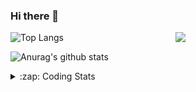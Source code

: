 ### Hi there 👋

<!--
**tao8687/tao8687** is a ✨ _special_ ✨ repository because its `README.md` (this file) appears on your GitHub profile.

Here are some ideas to get you started:

- 🔭 I’m currently working on ...
- 🌱 I’m currently learning ...
- 👯 I’m looking to collaborate on ...
- 🤔 I’m looking for help with ...
- 💬 Ask me about ...
- 📫 How to reach me: ...
- 😄 Pronouns: ...
- ⚡ Fun fact: ...
-->

<img align='right' src="https://media.giphy.com/media/M9gbBd9nbDrOTu1Mqx/giphy.gif" width="240">

  
![Top Langs](https://github-readme-stats.vercel.app/api/top-langs/?username=tao8687&layout=compact&title_color=23238E&text_color=A67D3D)

![Anurag's github stats](https://github-readme-stats.vercel.app/api?username=tao8687&show_icons=true&&text_color=A67D3D&title_color=23238E&show_icons=false&count_private=true&hide=stars)

<details>
  <summary>:zap: Coding Stats</summary>
  <br>
    
<!--START_SECTION:waka-->
![Code Time](http://img.shields.io/badge/Code%20Time-1%2C744%20hrs%2050%20mins-blue)

![Profile Views](http://img.shields.io/badge/Profile%20Views-0-blue)

**🐱 My GitHub Data** 

> 📦 1.5 MB Used in GitHub's Storage 
 > 
> 🏆 349 Contributions in the Year 2024
 > 
> 🚫 Not Opted to Hire
 > 
> 📜 61 Public Repositories 
 > 
> 🔑 25 Private Repositories 
 > 
**I'm an Early 🐤** 

```text
🌞 Morning                1567 commits        ██████████████████████░░░   88.03 % 
🌆 Daytime                90 commits          █░░░░░░░░░░░░░░░░░░░░░░░░   05.06 % 
🌃 Evening                119 commits         ██░░░░░░░░░░░░░░░░░░░░░░░   06.69 % 
🌙 Night                  4 commits           ░░░░░░░░░░░░░░░░░░░░░░░░░   00.22 % 
```
📅 **I'm Most Productive on Wednesday** 

```text
Monday                   256 commits         ████░░░░░░░░░░░░░░░░░░░░░   14.38 % 
Tuesday                  242 commits         ███░░░░░░░░░░░░░░░░░░░░░░   13.60 % 
Wednesday                312 commits         ████░░░░░░░░░░░░░░░░░░░░░   17.53 % 
Thursday                 236 commits         ███░░░░░░░░░░░░░░░░░░░░░░   13.26 % 
Friday                   252 commits         ████░░░░░░░░░░░░░░░░░░░░░   14.16 % 
Saturday                 246 commits         ███░░░░░░░░░░░░░░░░░░░░░░   13.82 % 
Sunday                   236 commits         ███░░░░░░░░░░░░░░░░░░░░░░   13.26 % 
```


📊 **This Week I Spent My Time On** 

```text
🕑︎ Time Zone: Asia/Shanghai

💬 Programming Languages: 
Other                    3 hrs 56 mins       █████████░░░░░░░░░░░░░░░░   36.47 % 
Lua                      1 hr 55 mins        ████░░░░░░░░░░░░░░░░░░░░░   17.85 % 
Markdown                 52 mins             ██░░░░░░░░░░░░░░░░░░░░░░░   08.13 % 
YAML                     49 mins             ██░░░░░░░░░░░░░░░░░░░░░░░   07.70 % 
Python                   49 mins             ██░░░░░░░░░░░░░░░░░░░░░░░   07.67 % 

🔥 Editors: 
VS Code                  10 hrs 48 mins      █████████████████████████   100.00 % 

🐱‍💻 Projects: 
src                      6 hrs 36 mins       ███████████████░░░░░░░░░░   61.15 % 
wheeltec_robot_src       1 hr 43 mins        ████░░░░░░░░░░░░░░░░░░░░░   16.02 % 
lv_port_pc_vscode        40 mins             ██░░░░░░░░░░░░░░░░░░░░░░░   06.31 % 
Emo                      31 mins             █░░░░░░░░░░░░░░░░░░░░░░░░   04.89 % 
laser_double             20 mins             █░░░░░░░░░░░░░░░░░░░░░░░░   03.13 % 

💻 Operating System: 
Linux                    10 hrs 48 mins      █████████████████████████   100.00 % 
```

**I Mostly Code in C++** 

```text
C++                      11 repos            ████████░░░░░░░░░░░░░░░░░   31.43 % 
Python                   10 repos            ███████░░░░░░░░░░░░░░░░░░   28.57 % 
JavaScript               2 repos             █░░░░░░░░░░░░░░░░░░░░░░░░   05.71 % 
Batchfile                1 repo              █░░░░░░░░░░░░░░░░░░░░░░░░   02.86 % 
HTML                     1 repo              █░░░░░░░░░░░░░░░░░░░░░░░░   02.86 % 
```



**Timeline**

![Lines of Code chart](https://raw.githubusercontent.com/tao8687/tao8687/master/assets/bar_graph.png)


 Last Updated on 23/11/2024 01:41:04 UTC
<!--END_SECTION:waka-->
</details>
